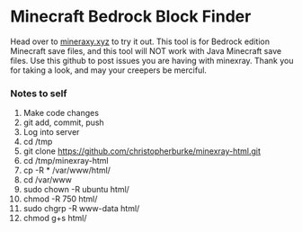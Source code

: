 # Minecraft Bedrock Block Finder
Head over to [mineraxy.xyz](https://minexray.xyz) to try it out.
This tool is for Bedrock edition Minecraft save files, and this
tool will NOT work with Java Minecraft save files.
Use this github to post issues you are having with minexray. Thank you for taking a look,
and may your creepers be merciful.

### Notes to self
1. Make code changes
2. git add, commit, push
3. Log into server
3. cd /tmp
4. git clone https://github.com/christopherburke/minexray-html.git
5. cd /tmp/minexray-html
6. cp -R * /var/www/html/
7. cd /var/www
8. sudo chown -R ubuntu html/
9. chmod -R 750 html/
10. sudo chgrp -R www-data html/
11. chmod g+s html/

